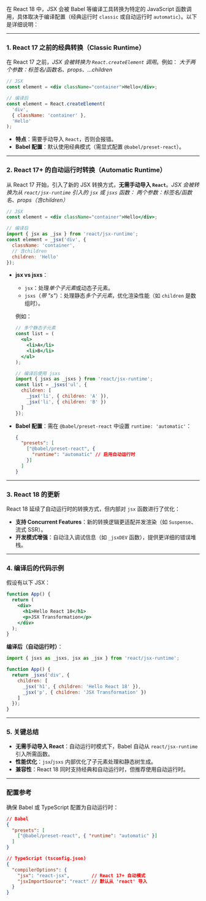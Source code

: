 在 React 18 中，JSX 会被 Babel 等编译工具转换为特定的 JavaScript 函数调用，具体取决于编译配置（经典运行时 `classic` 或自动运行时 `automatic`）。以下是详细说明：

---

### 1. React 17 之前的经典转换（Classic Runtime）
在 React 17 之前，*JSX 会被转换为 `React.createElement` 调用*。例如：
*大于两个参数：标签名/函数名、props、...children*
```jsx
// JSX
const element = <div className="container">Hello</div>;

// 编译后
const element = React.createElement(
  'div',
  { className: 'container' },
  'Hello'
);
```

- **特点**：需要手动导入 `React`，否则会报错。
- **Babel 配置**：默认使用经典模式（需显式配置 `@babel/preset-react`）。

---

### 2. React 17+ 的自动运行时转换（Automatic Runtime）
从 React 17 开始，引入了新的 JSX 转换方式，**无需手动导入 `React`**。*JSX 会被转换为从 `react/jsx-runtime` 引入的 `jsx` 或 `jsxs` 函数：*
*两个参数：标签名/函数名、props（含children）*

```jsx
// JSX
const element = <div className="container">Hello</div>;

// 编译后
import { jsx as _jsx } from 'react/jsx-runtime';
const element = _jsx('div', {
  className: 'container',
  // 含children
  children: 'Hello'
});
```

- **jsx vs jsxs**：
  - `jsx`：处理*单个子元素*或动态子元素。
  - `jsxs`（*带 "s"*）：处理静态*多个子元素*，优化渲染性能（如 `children` 是数组时）。
  
  例如：
  ```jsx
  // 多个静态子元素
  const list = (
    <ul>
      <li>A</li>
      <li>B</li>
    </ul>
  );

  // 编译后使用 jsxs
  import { jsxs as _jsxs } from 'react/jsx-runtime';
  const list = _jsxs('ul', {
    children: [
      _jsx('li', { children: 'A' }),
      _jsx('li', { children: 'B' })
    ]
  });
  ```

- **Babel 配置**：需在 `@babel/preset-react` 中设置 `runtime: 'automatic'`：
  ```json
  {
    "presets": [
      ["@babel/preset-react", {
        "runtime": "automatic" // 启用自动运行时
      }]
    ]
  }
  ```

---

### 3. React 18 的更新
React 18 延续了自动运行时的转换方式，但内部对 `jsx` 函数进行了优化：
- **支持 Concurrent Features**：新的转换逻辑更适配并发渲染（如 `Suspense`、流式 SSR）。
- **开发模式增强**：自动注入调试信息（如 `_jsxDEV` 函数），提供更详细的错误堆栈。

---

### 4. 编译后的代码示例
假设有以下 JSX：
```jsx
function App() {
  return (
    <div>
      <h1>Hello React 18</h1>
      <p>JSX Transformation</p>
    </div>
  );
}
```

**编译后（自动运行时）**：
```javascript
import { jsxs as _jsxs, jsx as _jsx } from 'react/jsx-runtime';

function App() {
  return _jsxs('div', {
    children: [
      _jsx('h1', { children: 'Hello React 18' }),
      _jsx('p', { children: 'JSX Transformation' })
    ]
  });
}
```

---

### 5. 关键总结
- **无需手动导入 React**：自动运行时模式下，Babel 自动从 `react/jsx-runtime` 引入所需函数。
- **性能优化**：`jsx`/`jsxs` 内部优化了子元素处理和静态树生成。
- **兼容性**：React 18 同时支持经典和自动运行时，但推荐使用自动运行时。

---

### 配置参考
确保 Babel 或 TypeScript 配置为自动运行时：
```json
// Babel
{
  "presets": [
    ["@babel/preset-react", { "runtime": "automatic" }]
  ]
}

// TypeScript (tsconfig.json)
{
  "compilerOptions": {
    "jsx": "react-jsx",        // React 17+ 自动模式
    "jsxImportSource": "react" // 默认从 'react' 导入
  }
}
```